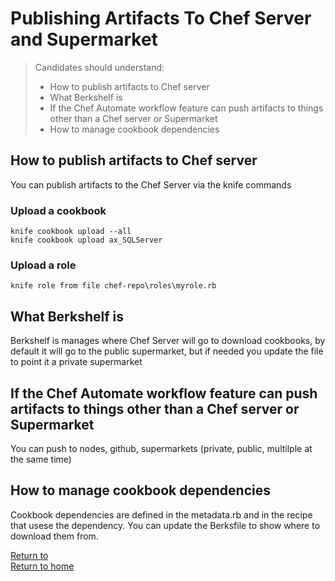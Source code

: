 # Publishing Artifacts To Chef Server and Supermarket

> Candidates should understand:
> - How to publish artifacts to Chef server
> - What Berkshelf is
> - If the Chef Automate workflow feature can push artifacts to things other than a Chef server or Supermarket
> - How to manage cookbook dependencies

## How to publish artifacts to Chef server
You can publish artifacts to the Chef Server via the knife commands

### Upload a cookbook
```
knife cookbook upload --all
knife cookbook upload ax_SQLServer
```
### Upload a role
```
knife role from file chef-repo\roles\myrole.rb
```


## What Berkshelf is
Berkshelf is manages where Chef Server will go to download cookbooks, by default it will go to the public supermarket, but if needed you update the file to point it a private supermarket


## If the Chef Automate workflow feature can push artifacts to things other than a Chef server or Supermarket
You can push to nodes, github, supermarkets (private, public, multilple at the same time)


## How to manage cookbook dependencies
Cookbook dependencies are defined in the metadata.rb and in the recipe that usese the dependency. You can update the Berksfile to show where to download them from.


[Return to ](README.md)</br>
[Return to home](../README.md)
